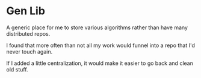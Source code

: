 # Gen Lib

A generic place for me to store various algorithms rather than have many distributed repos.

I found that more often than not all my work would funnel into a repo that I'd never touch
again.

If I added a little centralization, it would make it easier to go back and clean old stuff.
